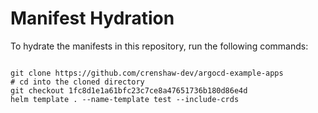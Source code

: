 
# Manifest Hydration

To hydrate the manifests in this repository, run the following commands:

```shell

git clone https://github.com/crenshaw-dev/argocd-example-apps
# cd into the cloned directory
git checkout 1fc8d1e1a61bfc23c7ce8a47651736b180d86e4d
helm template . --name-template test --include-crds
```
